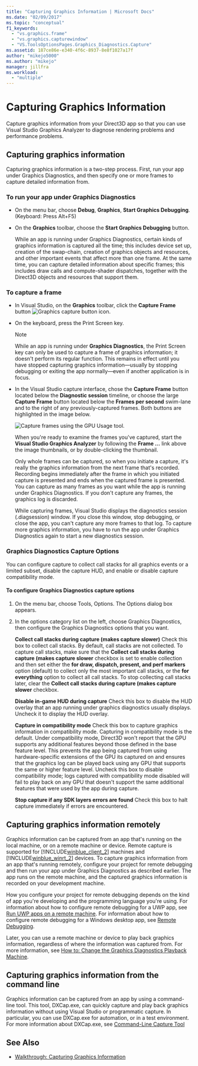 ```yaml
---
title: "Capturing Graphics Information | Microsoft Docs"
ms.date: "02/09/2017"
ms.topic: "conceptual"
f1_keywords:
  - "vs.graphics.frame"
  - "vs.graphics.capturewindow"
  - "VS.ToolsOptionsPages.Graphics_Diagnostics.Capture"
ms.assetid: 187ce86e-e340-4f6c-8937-8e8f1027a17f
author: "mikejo5000"
ms.author: "mikejo"
manager: jillfra
ms.workload:
  - "multiple"
---
```

# Capturing Graphics Information
Capture graphics information from your Direct3D app so that you can use Visual Studio Graphics Analyzer to diagnose rendering problems and performance problems.

## Capturing graphics information
 Capturing graphics information is a two-step process. First, run your app under Graphics Diagnostics, and then specify one or more frames to capture detailed information from.

### To run your app under Graphics Diagnostics

- On the menu bar, choose **Debug**, **Graphics**, **Start Graphics Debugging**. (Keyboard: Press Alt+F5)

- On the **Graphics** toolbar, choose the **Start Graphics Debugging** button.

  While an app is running under Graphics Diagnostics, certain kinds of graphics information is captured all the time; this includes device set up, creation of the swap-chain, creation of graphics objects and resources, and other important events that affect more than one frame. At the same time, you can capture detailed information about specific frames; this includes draw calls and compute-shader dispatches, together with the Direct3D objects and resources that support them.

### To capture a frame

- In Visual Studio, on the **Graphics** toolbar, click the **Capture Frame** button ![Graphics capture button icon](media/debuggingdirectxgraphics.png "DebuggingDirectXGraphics").

- On the keyboard, press the Print Screen key.

  > [!NOTE]
  >  While an app is running under **Graphics Diagnostics**, the Print Screen key can only be used to capture a frame of graphics information; it doesn't perform its regular function. This remains in effect until you have stopped capturing graphics information—usually by stopping debugging or exiting the app normally—even if another application is in focus.

- In the Visual Studio capture interface, chose the **Capture Frame** button located below the **Diagnostic session** timeline, or choose the large **Capture Frame** button located below the **Frames per second** swim-lane and to the right of any previously-captured frames. Both buttons are highlighted in the image below.

   ![Capture frames using the GPU Usage tool.](media/pix_gpu_usage_tool_capture_frame.png)

   When you're ready to examine the frames you've captured, start the **Visual Studio Graphics Analyzer** by following the **Frame ...** link above the image thumbnails, or by double-clicking the thumbnail.

  Only whole frames can be captured, so when you initiate a capture, it's really the graphics information from the next frame that's recorded. Recording begins immediately after the frame in which you initiated capture is presented and ends when the captured frame is presented. You can capture as many frames as you want while the app is running under Graphics Diagnostics. If you don't capture any frames, the graphics log is discarded.

  While capturing frames, Visual Studio displays the diagnostics session (.diagsession) window. If you close this window, stop debugging, or close the app, you can't capture any more frames to that log. To capture more graphics information, you have to run the app under Graphics Diagnostics again to start a new diagnostics session.

### Graphics Diagnostics Capture Options
 You can configure capture to collect call stacks for all graphics events or a limited subset, disable the capture HUD, and enable or disable capture compatibility mode.

#### To configure Graphics Diagnostics capture options

1. On the menu bar, choose Tools, Options. The Options dialog box appears.

2. In the options category list on the left, choose Graphics Diagnostics, then configure the Graphics Diagnostics options that you want.

     **Collect call stacks during capture (makes capture slower)**
     Check this box to collect call stacks. By default, call stacks are not collected. To capture call stacks, make sure that the **Collect call stacks during capture (makes capture slower** checkbox is set to enable collection and then set either the **for draw, dispatch, present, and perf markers** option (default) to collect only the most important call stacks, or the **for everything** option to collect all call stacks. To stop collecting call stacks later, clear the **Collect call stacks during capture (makes capture slower** checkbox.

     **Disable in-game HUD during capture**
     Check this box to disable the HUD overlay that an app running under graphics diagnostics usually displays. Uncheck it to display the HUD overlay.

     **Capture in compatibility mode**
     Check this box to capture graphics information in compatibility mode. Capturing in compatibility mode is the default. Under compatibility mode, Direct3D won't report that the GPU supports any additional features beyond those defined in the base feature level. This prevents the app being captured from using hardware-specific extensions of the GPU its captured on and ensures that the graphics log can be played back using any GPU that supports the same or higher feature level. Uncheck this box to disable compatibility mode; logs captured with compatibility mode disabled will fail to play back on any GPU that doesn't support the same additional features that were used by the app during capture.

     **Stop capture if any SDK layers errors are found**
     Check this box to halt capture immediately if errors are encountered.

## Capturing graphics information remotely
 Graphics information can be captured from an app that's running on the local machine, or on a remote machine or device. Remote capture is supported for [!INCLUDE[winblue_client_2](../includes/winblue_client_2_md.md)] machines and [!INCLUDE[winblue_winrt_2](../includes/winblue_winrt_2_md.md)] devices. To capture graphics information from an app that's running remotely, configure your project for remote debugging and then run your app under Graphics Diagnostics as described earlier. The app runs on the remote machine, and the captured graphics information is recorded on your development machine.

 How you configure your project for remote debugging depends on the kind of app you're developing and the programming language you're using. For information about how to configure remote debugging for a UWP app, see [Run UWP apps on a remote machine](../run-windows-store-apps-on-a-remote-machine.md). For information about how to configure remote debugging for a Windows desktop app, see [Remote Debugging](../remote-debugging.md).

 Later, you can use a remote machine or device to play back graphics information, regardless of where the information was captured from. For more information, see [How to: Change the Graphics Diagnostics Playback Machine](how-to-change-the-graphics-diagnostics-playback-machine.md).

## Capturing graphics information from the command line
 Graphics information can be captured from an app by using a command-line tool. This tool, DXCap.exe, can quickly capture and play back graphics information without using Visual Studio or programmatic capture. In particular, you can use DXCap.exe for automation, or in a test environment. For more information about DXCap.exe, see [Command-Line Capture Tool](command-line-capture-tool.md)

## See Also
- [Walkthrough: Capturing Graphics Information](walkthrough-capturing-graphics-information.md)